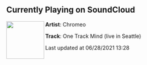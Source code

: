 ## Currently Playing on SoundCloud

[<img align="left" width="100" src="https://i1.sndcdn.com/artworks-P3zBtyIxtCZF-0-t500x500.png">](https://soundcloud.com/chromeo/one-track-mind-live-in-seattle?in=chromeo/sets/date-night-chromeo-live)

**Artist**: Chromeo 

**Track**: One Track Mind (live in Seattle)

Last updated at 06/28/2021 13:28
